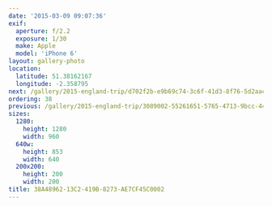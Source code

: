```yaml
---
date: '2015-03-09 09:07:36'
exif:
  aperture: f/2.2
  exposure: 1/30
  make: Apple
  model: 'iPhone 6'
layout: gallery-photo
location:
  latitude: 51.38162167
  longitude: -2.358795
next: /gallery/2015-england-trip/d702f2b-e9b69c74-3c6f-41d3-8f76-5d2aac504cae
ordering: 38
previous: /gallery/2015-england-trip/3089002-55261651-5765-4713-9bcc-445ea2bd0333
sizes:
  1280:
    height: 1280
    width: 960
  640w:
    height: 853
    width: 640
  200x200:
    height: 200
    width: 200
title: 38A48962-13C2-419B-8273-AE7CF45C0002
---
```

